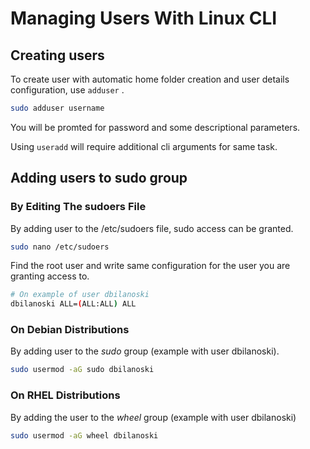 # Managing Users With Linux CLI

## Creating users

To create user with automatic home folder creation and user details configuration, use `adduser` .

```bash
sudo adduser username
```

You will be promted for password and some descriptional parameters.

Using `useradd` will require additional cli arguments for same task.

## Adding users to sudo group

### By Editing The sudoers File

By adding user to the /etc/sudoers file, sudo access can be granted.

```bash
sudo nano /etc/sudoers
```

Find the root user and write same configuration for the user you are granting access to.

```bash
# On example of user dbilanoski
dbilanoski ALL=(ALL:ALL) ALL
```


### On Debian Distributions

By adding user to the *sudo* group (example with user dbilanoski).

```bash
sudo usermod -aG sudo dbilanoski
```


### On RHEL Distributions

By adding the user to the *wheel* group (example with user dbilanoski)

```bash
sudo usermod -aG wheel dbilanoski
```
